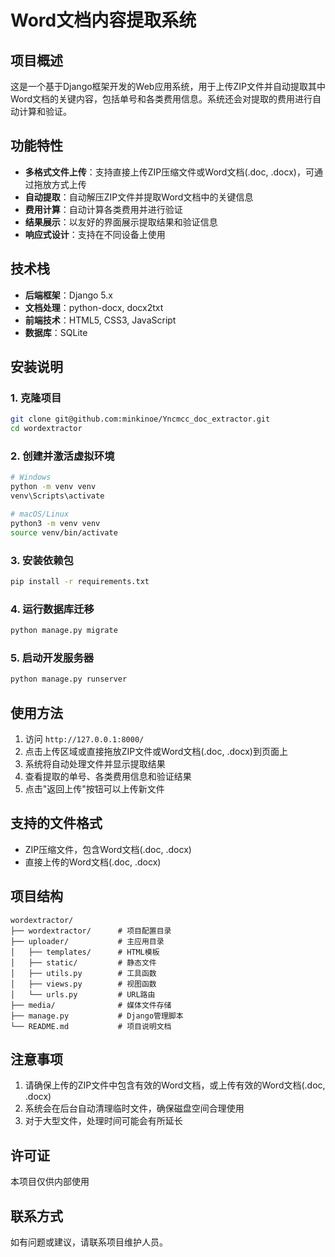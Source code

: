 # Word文档内容提取系统

## 项目概述

这是一个基于Django框架开发的Web应用系统，用于上传ZIP文件并自动提取其中Word文档的关键内容，包括单号和各类费用信息。系统还会对提取的费用进行自动计算和验证。

## 功能特性

- **多格式文件上传**：支持直接上传ZIP压缩文件或Word文档(.doc, .docx)，可通过拖放方式上传
- **自动提取**：自动解压ZIP文件并提取Word文档中的关键信息
- **费用计算**：自动计算各类费用并进行验证
- **结果展示**：以友好的界面展示提取结果和验证信息
- **响应式设计**：支持在不同设备上使用

## 技术栈

- **后端框架**：Django 5.x
- **文档处理**：python-docx, docx2txt
- **前端技术**：HTML5, CSS3, JavaScript
- **数据库**：SQLite

## 安装说明

### 1. 克隆项目

```bash
git clone git@github.com:minkinoe/Yncmcc_doc_extractor.git
cd wordextractor
```

### 2. 创建并激活虚拟环境

```bash
# Windows
python -m venv venv
venv\Scripts\activate

# macOS/Linux
python3 -m venv venv
source venv/bin/activate
```

### 3. 安装依赖包

```bash
pip install -r requirements.txt
```

### 4. 运行数据库迁移

```bash
python manage.py migrate
```

### 5. 启动开发服务器

```bash
python manage.py runserver
```

## 使用方法

1. 访问 `http://127.0.0.1:8000/`
2. 点击上传区域或直接拖放ZIP文件或Word文档(.doc, .docx)到页面上
3. 系统将自动处理文件并显示提取结果
4. 查看提取的单号、各类费用信息和验证结果
5. 点击"返回上传"按钮可以上传新文件

## 支持的文件格式

- ZIP压缩文件，包含Word文档(.doc, .docx)
- 直接上传的Word文档(.doc, .docx)

## 项目结构

```
wordextractor/
├── wordextractor/      # 项目配置目录
├── uploader/           # 主应用目录
│   ├── templates/      # HTML模板
│   ├── static/         # 静态文件
│   ├── utils.py        # 工具函数
│   ├── views.py        # 视图函数
│   └── urls.py         # URL路由
├── media/              # 媒体文件存储
├── manage.py           # Django管理脚本
└── README.md           # 项目说明文档
```

## 注意事项

1. 请确保上传的ZIP文件中包含有效的Word文档，或上传有效的Word文档(.doc, .docx)
2. 系统会在后台自动清理临时文件，确保磁盘空间合理使用
3. 对于大型文件，处理时间可能会有所延长

## 许可证

本项目仅供内部使用

## 联系方式

如有问题或建议，请联系项目维护人员。